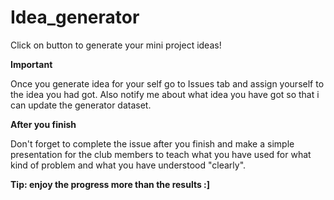# Idea_generator
Click on button to generate your mini project ideas!

**Important**

  Once you generate idea for your self go to Issues tab
  and assign yourself to the idea you had got. Also notify
  me about what idea you have got so that i can update the
  generator dataset.

**After you finish**

  Don't forget to complete the issue after you finish
  and make a simple presentation for the club members
  to teach what you have used for what kind of problem
  and what you have understood "clearly".

**Tip: enjoy the progress more than the results :]**
